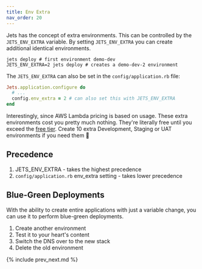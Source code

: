 ```yaml
---
title: Env Extra
nav_order: 20
---
```


Jets has the concept of extra environments. This can be controlled by the `JETS_ENV_EXTRA` variable.  By setting `JETS_ENV_EXTRA` you can create additional identical environments.

    jets deploy # first environment demo-dev
    JETS_ENV_EXTRA=2 jets deploy # creates a demo-dev-2 environment

The `JETS_ENV_EXTRA` can also be set in the `config/application.rb` file:

```ruby
Jets.application.configure do
  # ...
  config.env_extra = 2 # can also set this with JETS_ENV_EXTRA
end
```

Interestingly, since AWS Lambda pricing is based on usage. These extra environments cost you pretty much nothing. They're literally free until you exceed the [free tier](https://aws.amazon.com/free/).  Create 10 extra Development, Staging or UAT environments if you need them 🎉

## Precedence

1. JETS_ENV_EXTRA - takes the highest precedence
2. `config/application.rb` env_extra setting - takes lower precedence

## Blue-Green Deployments

With the ability to create entire applications with just a variable change, you can use it to perform blue-green deployments.

1. Create another environment
2. Test it to your heart's content
3. Switch the DNS over to the new stack
4. Delete the old environment

{% include prev_next.md %}
